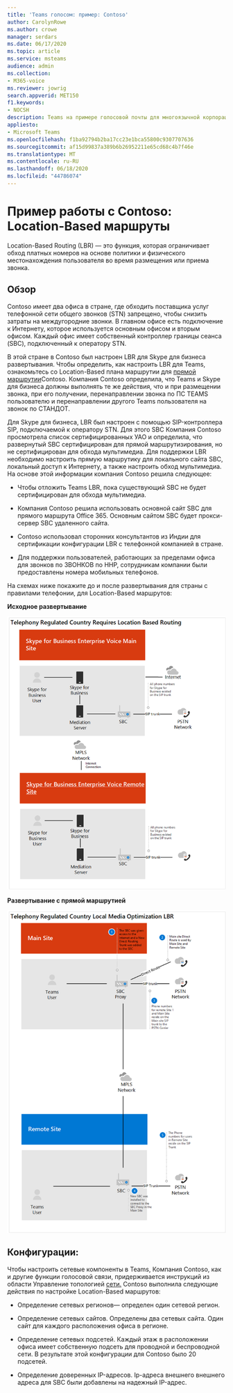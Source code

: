 ```yaml
---
title: 'Teams голосом: пример: Contoso'
author: CarolynRowe
ms.author: crowe
manager: serdars
ms.date: 06/17/2020
ms.topic: article
ms.service: msteams
audience: admin
ms.collection:
- M365-voice
ms.reviewer: jowrig
search.appverid: MET150
f1.keywords:
- NOCSH
description: Teams на примере голосовой почты для многоязычной корпорации
appliesto:
- Microsoft Teams
ms.openlocfilehash: f1ba92794b2ba17cc23e1bca55800c9307707636
ms.sourcegitcommit: af15d99837a389b6b26952211e65cd68c4b7f46e
ms.translationtype: MT
ms.contentlocale: ru-RU
ms.lasthandoff: 06/18/2020
ms.locfileid: "44786074"
---
```

# <a name="contoso-case-study-location-based-routing"></a>Пример работы с Contoso: Location-Based маршруты

Location-Based Routing (LBR) — это функция, которая ограничивает обход платных номеров на основе политики и физического местонахождения пользователя во время размещения или приема звонка.  

## <a name="overview"></a>Обзор

Contoso имеет два офиса в стране, где обходить поставщика услуг телефонной сети общего звонков (STN) запрещено, чтобы снизить затраты на междугородние звонки. В главном офисе есть подключение к Интернету, которое используется основным офисом и вторым офисом. Каждый офис имеет собственный контроллер границы сеанса (SBC), подключенный к оператору STN.  
 
В этой стране в Contoso был настроен LBR для Skype для бизнеса развертывания. Чтобы определить, как настроить LBR для Teams, ознакомьтесь со Location-Based плана маршрутии для [прямой маршрутии](location-based-routing-plan.md)Contoso. Компания Contoso определила, что Teams и Skype для бизнеса должны выполнять те же действия, что и при размещении звонка, при его получении, перенаправлении звонка по ПС TEAMS пользователю и перенаправлении другого Teams пользователя на звонок по СТАНДОТ.  

Для Skype для бизнеса, LBR был настроен с помощью SIP-контроллера SIP, подключаемой к оператору STN. Для этого SBC Компания Contoso просмотрела список сертифицированных УАО и определила, что развернутый SBC сертифицирован для прямой маршрутизирования, но не сертифицирован для обхода мультимедиа. [](direct-routing-border-controllers.md) Для поддержки LBR необходимо настроить прямую маршрутику для локального сайта SBC, локальный доступ к Интернету, а также настроить обход мультимедиа. На основе этой информации компания Contoso решила следующее:

- Чтобы отложить Teams LBR, пока существующий SBC не будет сертифицирован для обхода мультимедиа.   

- Компания Contoso решила использовать основной сайт SBC для прямого маршрута Office 365.  Основным сайтом SBC будет прокси-сервер SBC удаленного сайта.  

- Contoso использовал сторонних консультантов из Индии для сертификации конфигурации LBR с телефонной компанией в стране.  

- Для поддержки пользователей, работающих за пределами офиса для звонков по ЗВОНКОВ по ННР, сотрудникам компании были предоставлены номера мобильных телефонов. 

На схемах ниже покажите до и после развертывания для страны с правилами телефонии, для Location-Based маршрутов:

**Исходное развертывание**

![Схема, показанная перед состоянием](media/voice-case-study-5.png)

**Развертывание с прямой маршрутией**

![Схема, показанная перед состоянием](media/voice-case-study-6.png)


## <a name="configuration"></a>Конфигурации: 

Чтобы настроить сетевые компоненты в Teams, Компания Contoso, как и другие функции голосовой связи, придерживается инструкций из области Управление топологией [сети.](manage-your-network-topology.md) Contoso выполнила следующие действия по настройке Location-Based маршрутов: 

- Определение сетевых регионов— определен один сетевой регион. 

- Определение сетевых сайтов. Определены два сетевых сайта. Один сайт для каждого расположения офиса в регионе.

- Определение сетевых подсетей. Каждый этаж в расположении офиса имеет собственную подсеть для проводной и беспроводной сети. В результате этой конфигурации для Contoso было 20 подсетей. 

- Определение доверенных IP-адресов. Ip-адреса внешнего внешнего адреса для SBC были добавлены на надежный IP-адрес.  

